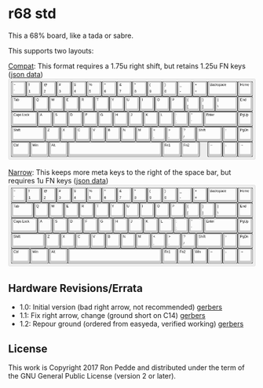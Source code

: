 # r68 std #

This a 68% board, like a tada or sabre.

This supports two layouts:

[Compat](https://goo.gl/bRej9A): This format requires a 1.75u right shift, but retains 1.25u FN keys ([json data](compat.json))
![compat.png](compat.png "compatible style layout")

[Narrow](https://goo.gl/9U5wPm): This keeps more meta keys to the right of the space bar, but requires 1u FN keys ([json data](narrow.json))
![narrow.png](narrow.png "compatible style layout")

## Hardware Revisions/Errata ##

* 1.0: Initial version (bad right arrow, not recommended) [gerbers](https://storage.googleapis.com/rpedde-public-gerbers/r68-r1.0.zip)
* 1.1: Fix right arrow, change (ground short on C14) [gerbers](https://storage.googleapis.com/rpedde-public-gerbers/r68-r1.1.zip)
* 1.2: Repour ground (ordered from easyeda, verified working) [gerbers](https://storage.googleapis.com/rpedde-public-gerbers/r68-r1.2.zip)

## License ##

This work is Copyright 2017 Ron Pedde and distributed under the term of the GNU General Public License (version 2 or later).
